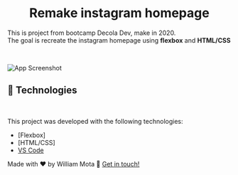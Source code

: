 <h1 align="center"> 
  Remake instagram homepage
</h1> 
<p>
  This is project from bootcamp Decola Dev, make in 2020.
  <br>
  The goal is recreate the instagram homepage using <strong>flexbox</strong> and <strong>HTML/CSS</strong>
</p>

<br>

![App Screenshot](https://res.cloudinary.com/dhmkfekt2/image/upload/v1608241433/home-instagram_xvxkhj.png)

## :rocket: Technologies
<br>

This project was developed with the following technologies:
<br>

- [Flexbox]
- [HTML/CSS]
- [VS Code][vscode]

Made with ♥ by William Mota :wave: [Get in touch!](https://www.linkedin.com/in/williamdlm/)

[vscode]: https://code.visualstudio.com/